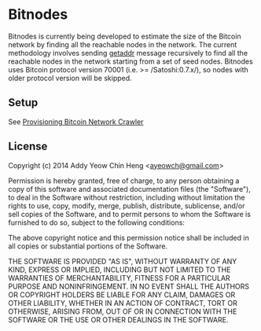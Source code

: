 # Bitnodes
Bitnodes is currently being developed to estimate the size of the Bitcoin network by finding all the reachable nodes in the network. The current methodology involves sending [getaddr](https://en.bitcoin.it/wiki/Protocol_specification#getaddr) message recursively to find all the reachable nodes in the network starting from a set of seed nodes. Bitnodes uses Bitcoin protocol version 70001 (i.e. >= /Satoshi:0.7.x/), so nodes with older protocol version will be skipped.

## Setup
See [Provisioning Bitcoin Network Crawler](https://github.com/ayeowch/bitnodes/wiki/Provisioning-Bitcoin-Network-Crawler)

## License
Copyright (c) 2014 Addy Yeow Chin Heng &lt;ayeowch@gmail.com&gt;

Permission is hereby granted, free of charge, to any person obtaining a copy of this software and associated documentation files (the "Software"), to deal in the Software without restriction, including without limitation the rights to use, copy, modify, merge, publish, distribute, sublicense, and/or sell copies of the Software, and to permit persons to whom the Software is furnished to do so, subject to the following conditions:

The above copyright notice and this permission notice shall be included in all copies or substantial portions of the Software.

THE SOFTWARE IS PROVIDED "AS IS", WITHOUT WARRANTY OF ANY KIND, EXPRESS OR IMPLIED, INCLUDING BUT NOT LIMITED TO THE WARRANTIES OF MERCHANTABILITY, FITNESS FOR A PARTICULAR PURPOSE AND NONINFRINGEMENT. IN NO EVENT SHALL THE AUTHORS OR COPYRIGHT HOLDERS BE LIABLE FOR ANY CLAIM, DAMAGES OR OTHER LIABILITY, WHETHER IN AN ACTION OF CONTRACT, TORT OR OTHERWISE, ARISING FROM, OUT OF OR IN CONNECTION WITH THE SOFTWARE OR THE USE OR OTHER DEALINGS IN THE SOFTWARE.
